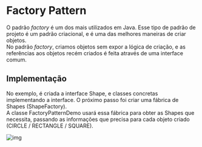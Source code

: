 # Factory Pattern

O padrão *factory* é um dos mais utilizados em Java.
Esse tipo de padrão de projeto é um padrão criacional,
e é uma das melhores maneiras de criar objetos.  
No padrão *factory*, criamos objetos sem expor a lógica
de criação, e as referências aos objetos recém criados
é feita através de uma interface comum.

## Implementação

No exemplo, é criada a interface Shape, e classes concretas
implementando a interface. O próximo passo foi criar
uma fábrica de Shapes (ShapeFactory).   
A classe FactoryPatternDemo usará essa fábrica para
obter as Shapes que necessita, passando as informações
que precisa para cada objeto criado (CIRCLE / RECTANGLE
/ SQUARE).

![img](https://www.tutorialspoint.com/design_pattern/images/factory_pattern_uml_diagram.jpg)





